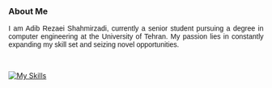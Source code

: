 ### About Me

<!--
**Adib-Rezaei/Adib-Rezaei** is a ✨ _special_ ✨ repository because its `README.md` (this file) appears on your GitHub profile.



Here are some ideas to get you started:

- 🔭 I’m currently working on ...
- 🌱 I’m currently learning ...
- 👯 I’m looking to collaborate on ...
- 🤔 I’m looking for help with ...
- 💬 Ask me about ...
- 📫 How to reach me: ...
- 😄 Pronouns: ...
- ⚡ Fun fact: ...
-->

<p align="justify" style="font-family:Arial, sans-serif;">
I am Adib Rezaei Shahmirzadi, currently a senior student pursuing a degree in computer engineering at the University of Tehran. My passion lies in constantly expanding my skill set and seizing novel opportunities.
</p>
<br>

[![My Skills](https://skillicons.dev/icons?i=docker,kubernetes,go,java,py,c,cpp,nodejs,git,css,html,tensorflow,pytorch,mysql,bash,vscode&perline=8)](https://skillicons.dev)

